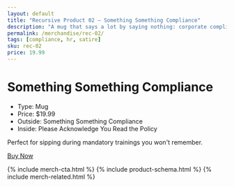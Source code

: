 ```yaml
---
layout: default
title: "Recursive Product 02 — Something Something Compliance"
description: "A mug that says a lot by saying nothing: corporate compliance edition."
permalink: /merchandise/rec-02/
tags: [compliance, hr, satire]
sku: rec-02
price: 19.99
---
```


# Something Something Compliance

- Type: Mug
- Price: $19.99
- Outside: Something Something Compliance
- Inside: Please Acknowledge You Read the Policy

Perfect for sipping during mandatory trainings you won't remember.

[Buy Now](/checkout/?sku=rec-02&title=Something%20Something%20Compliance&price=19.99&type=mug)

{% include merch-cta.html %}
{% include product-schema.html %}
{% include merch-related.html %}
